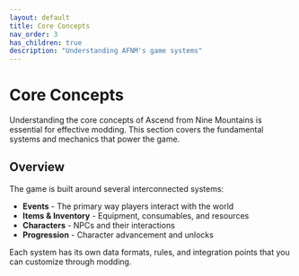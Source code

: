 ```yaml
---
layout: default
title: Core Concepts
nav_order: 3
has_children: true
description: "Understanding AFNM's game systems"
---
```


# Core Concepts

Understanding the core concepts of Ascend from Nine Mountains is essential for effective modding. This section covers the fundamental systems and mechanics that power the game.

## Overview

The game is built around several interconnected systems:

- **Events** - The primary way players interact with the world
- **Items & Inventory** - Equipment, consumables, and resources
- **Characters** - NPCs and their interactions
- **Progression** - Character advancement and unlocks

Each system has its own data formats, rules, and integration points that you can customize through modding.